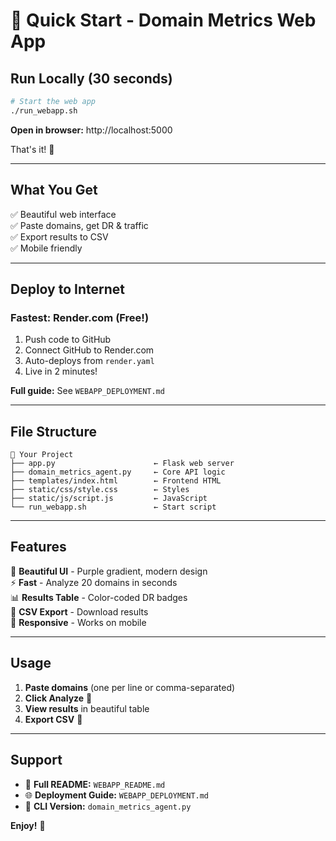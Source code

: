 # 🚀 Quick Start - Domain Metrics Web App

## Run Locally (30 seconds)

```bash
# Start the web app
./run_webapp.sh
```

**Open in browser:** http://localhost:5000

That's it! 🎉

---

## What You Get

✅ Beautiful web interface  
✅ Paste domains, get DR & traffic  
✅ Export results to CSV  
✅ Mobile friendly  

---

## Deploy to Internet

### Fastest: Render.com (Free!)

1. Push code to GitHub
2. Connect GitHub to Render.com
3. Auto-deploys from `render.yaml`
4. Live in 2 minutes!

**Full guide:** See `WEBAPP_DEPLOYMENT.md`

---

## File Structure

```
📁 Your Project
├── app.py                      ← Flask web server
├── domain_metrics_agent.py     ← Core API logic
├── templates/index.html        ← Frontend HTML
├── static/css/style.css        ← Styles
├── static/js/script.js         ← JavaScript
└── run_webapp.sh               ← Start script
```

---

## Features

🎨 **Beautiful UI** - Purple gradient, modern design  
⚡ **Fast** - Analyze 20 domains in seconds  
📊 **Results Table** - Color-coded DR badges  
💾 **CSV Export** - Download results  
📱 **Responsive** - Works on mobile  

---

## Usage

1. **Paste domains** (one per line or comma-separated)
2. **Click Analyze** 🚀
3. **View results** in beautiful table
4. **Export CSV** 💾

---

## Support

- 📖 **Full README:** `WEBAPP_README.md`
- 🌐 **Deployment Guide:** `WEBAPP_DEPLOYMENT.md`
- 🔧 **CLI Version:** `domain_metrics_agent.py`

**Enjoy!** 🎉

